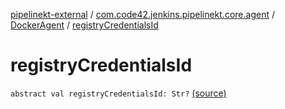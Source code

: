 [pipelinekt-external](../../index.md) / [com.code42.jenkins.pipelinekt.core.agent](../index.md) / [DockerAgent](index.md) / [registryCredentialsId](./registry-credentials-id.md)

# registryCredentialsId

`abstract val registryCredentialsId: Str?` [(source)](https://github.com/code42/pipelinekt/tree/master/core/src/main/kotlin/com/code42/jenkins/pipelinekt/core/agent/DockerAgent.kt#L12)